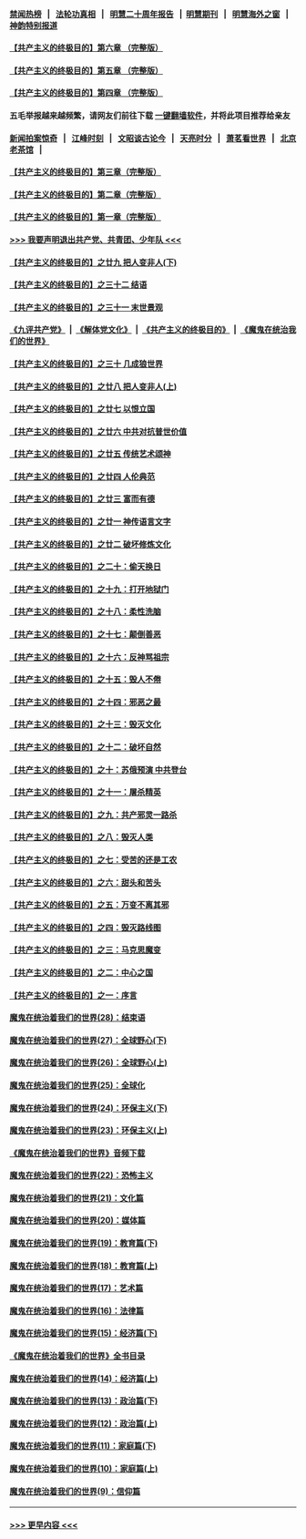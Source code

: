 #### [禁闻热榜](热点新闻.md?=0)  &nbsp;&nbsp;|&nbsp;&nbsp; [法轮功真相](https://github.com/gfw-breaker/truth/blob/master/README.md?=0) &nbsp;&nbsp;|&nbsp;&nbsp; [明慧二十周年报告](https://github.com/gfw-breaker/mh-reports/blob/master/README.md?=0) &nbsp;&nbsp;|&nbsp;&nbsp;[明慧期刊](https://github.com/gfw-breaker/mh-qikan) &nbsp;&nbsp;|&nbsp;&nbsp; [明慧海外之窗](https://github.com/gfw-breaker/mh-news/blob/master/README.md?=0) &nbsp;&nbsp;|&nbsp;&nbsp; [神韵特别报道](https://github.com/gfw-breaker/mh-news/blob/master/shenyun.md?=0)
#### [【共产主义的终极目的】第六章 （完整版）](../pages/nsc422/n11428913.md?t=03050831) 
#### [【共产主义的终极目的】第五章 （完整版）](../pages/nsc422/n11428912.md?t=03050831) 
#### [【共产主义的终极目的】第四章 （完整版）](../pages/nsc422/n11428907.md?t=03050831) 
#### 五毛举报越来越频繁，请网友们前往下载 [一键翻墙软件](https://github.com/gfw-breaker/ssr-accounts)，并将此项目推荐给亲友
#### [新闻拍案惊奇](https://github.com/gfw-breaker/banned-news/blob/master/pages/link4.md) &nbsp;&nbsp;|&nbsp;&nbsp; [江峰时刻](https://github.com/gfw-breaker/banned-news/blob/master/pages/link4.md) &nbsp;&nbsp;|&nbsp;&nbsp; [文昭谈古论今](https://github.com/gfw-breaker/banned-news/blob/master/pages/link4.md) &nbsp;&nbsp;|&nbsp;&nbsp; [天亮时分](https://github.com/gfw-breaker/banned-news/blob/master/pages/link4.md) &nbsp;&nbsp;|&nbsp;&nbsp; [萧茗看世界](https://github.com/gfw-breaker/banned-news/blob/master/pages/link4.md) &nbsp;&nbsp;|&nbsp;&nbsp; [北京老茶馆](https://github.com/gfw-breaker/banned-news/blob/master/pages/link4.md) &nbsp;&nbsp;|&nbsp;&nbsp; 
#### [【共产主义的终极目的】第三章（完整版）](../pages/nsc422/n11428848.md?t=03050831) 
#### [【共产主义的终极目的】第二章（完整版）](../pages/nsc422/n11428831.md?t=03050831) 
#### [【共产主义的终极目的】第一章（完整版）](../pages/nsc422/n11417651.md?t=03050831) 
#### [>>> 我要声明退出共产党、共青团、少年队 <<<](https://github.com/begood0513/goodnews/blob/master/quit/letter.md) 
#### [【共产主义的终极目的】之廿九 把人变非人(下)](../pages/nsc422/n11344140.md?t=03050831) 
#### [【共产主义的终极目的】之三十二 结语](../pages/nsc422/n11360535.md?t=03050831) 
#### [【共产主义的终极目的】之三十一 末世景观](../pages/nsc422/n11351129.md?t=03050831) 
#### [《九评共产党》](https://github.com/begood0513/9ping.md/blob/master/README.md) &nbsp;|&nbsp; [《解体党文化》](../../../../jtdwh.md/blob/master/README.md)  &nbsp;|&nbsp; [《共产主义的终极目的》](../../../../gczydzjmd.md/blob/master/README.md) &nbsp;|&nbsp; [《魔鬼在统治我们的世界》](../../../../mgztzwmdsj.md/blob/master/README.md) 
#### [【共产主义的终极目的】之三十 几成狼世界](../pages/nsc422/n11348280.md?t=03050831) 
#### [【共产主义的终极目的】之廿八 把人变非人(上)](../pages/nsc422/n11340492.md?t=03050831) 
#### [【共产主义的终极目的】之廿七 以恨立国](../pages/nsc422/n11336944.md?t=03050831) 
#### [【共产主义的终极目的】之廿六 中共对抗普世价值](../pages/nsc422/n11324785.md?t=03050831) 
#### [【共产主义的终极目的】之廿五 传统艺术颂神](../pages/nsc422/n11296396.md?t=03050831) 
#### [【共产主义的终极目的】之廿四 人伦典范](../pages/nsc422/n11296397.md?t=03050831) 
#### [【共产主义的终极目的】之廿三 富而有德](../pages/nsc422/n11283598.md?t=03050831) 
#### [【共产主义的终极目的】之廿一 神传语言文字](../pages/nsc422/n11263265.md?t=03050831) 
#### [【共产主义的终极目的】之廿二 破坏修炼文化](../pages/nsc422/n11245728.md?t=03050831) 
#### [【共产主义的终极目的】之二十：偷天换日](../pages/nsc422/n11238846.md?t=03050831) 
#### [【共产主义的终极目的】之十九：打开地狱门](../pages/nsc422/n11206376.md?t=03050831) 
#### [【共产主义的终极目的】之十八：柔性洗脑](../pages/nsc422/n11199994.md?t=03050831) 
#### [【共产主义的终极目的】之十七：颠倒善恶](../pages/nsc422/n11179782.md?t=03050831) 
#### [【共产主义的终极目的】之十六：反神骂祖宗](../pages/nsc422/n11166798.md?t=03050831) 
#### [【共产主义的终极目的】之十五：毁人不倦](../pages/nsc422/n11166792.md?t=03050831) 
#### [【共产主义的终极目的】之十四：邪恶之最](../pages/nsc422/n11150249.md?t=03050831) 
#### [【共产主义的终极目的】之十三：毁灭文化](../pages/nsc422/n11135227.md?t=03050831) 
#### [【共产主义的终极目的】之十二：破坏自然](../pages/nsc422/n11135214.md?t=03050831) 
#### [【共产主义的终极目的】之十：苏俄预演 中共登台](../pages/nsc422/n11118424.md?t=03050831) 
#### [【共产主义的终极目的】之十一：屠杀精英](../pages/nsc422/n11118442.md?t=03050831) 
#### [【共产主义的终极目的】之九：共产邪灵一路杀](../pages/nsc422/n11114139.md?t=03050831) 
#### [【共产主义的终极目的】之八：毁灭人类](../pages/nsc422/n11108503.md?t=03050831) 
#### [【共产主义的终极目的】之七：受苦的还是工农](../pages/nsc422/n11101809.md?t=03050831) 
#### [【共产主义的终极目的】之六：甜头和苦头](../pages/nsc422/n11096971.md?t=03050831) 
#### [【共产主义的终极目的】之五：万变不离其邪](../pages/nsc422/n11091285.md?t=03050831) 
#### [【共产主义的终极目的】之四：毁灭路线图](../pages/nsc422/n11086284.md?t=03050831) 
#### [【共产主义的终极目的】之三：马克思魔变](../pages/nsc422/n11061941.md?t=03050831) 
#### [【共产主义的终极目的】之二：中心之国](../pages/nsc422/n11047728.md?t=03050831) 
#### [【共产主义的终极目的】之一：序言](../pages/nsc422/n11086077.md?t=03050831) 
#### [魔鬼在统治着我们的世界(28)：结束语](../pages/nsc422/n10936246.md?t=03050831) 
#### [魔鬼在统治着我们的世界(27)：全球野心(下)](../pages/nsc422/n10928319.md?t=03050831) 
#### [魔鬼在统治着我们的世界(26)：全球野心(上)](../pages/nsc422/n10900318.md?t=03050831) 
#### [魔鬼在统治着我们的世界(25)：全球化](../pages/nsc422/n10788205.md?t=03050831) 
#### [魔鬼在统治着我们的世界(24)：环保主义(下)](../pages/nsc422/n10695307.md?t=03050831) 
#### [魔鬼在统治着我们的世界(23)：环保主义(上)](../pages/nsc422/n10688613.md?t=03050831) 
#### [《魔鬼在统治着我们的世界》音频下载](../pages/nsc422/n10635553.md?t=03050831) 
#### [魔鬼在统治着我们的世界(22)：恐怖主义](../pages/nsc422/n10614727.md?t=03050831) 
#### [魔鬼在统治着我们的世界(21)：文化篇](../pages/nsc422/n10597706.md?t=03050831) 
#### [魔鬼在统治着我们的世界(20)：媒体篇](../pages/nsc422/n10586579.md?t=03050831) 
#### [魔鬼在统治着我们的世界(19)：教育篇(下)](../pages/nsc422/n10564808.md?t=03050831) 
#### [魔鬼在统治着我们的世界(18)：教育篇(上)](../pages/nsc422/n10526970.md?t=03050831) 
#### [魔鬼在统治着我们的世界(17)：艺术篇](../pages/nsc422/n10499093.md?t=03050831) 
#### [魔鬼在统治着我们的世界(16)：法律篇](../pages/nsc422/n10485969.md?t=03050831) 
#### [魔鬼在统治着我们的世界(15)：经济篇(下)](../pages/nsc422/n10469975.md?t=03050831) 
#### [《魔鬼在统治着我们的世界》全书目录](../pages/nsc422/n10464261.md?t=03050831) 
#### [魔鬼在统治着我们的世界(14)：经济篇(上)](../pages/nsc422/n10457370.md?t=03050831) 
#### [魔鬼在统治着我们的世界(13)：政治篇(下)](../pages/nsc422/n10448270.md?t=03050831) 
#### [魔鬼在统治着我们的世界(12)：政治篇(上)](../pages/nsc422/n10444576.md?t=03050831) 
#### [魔鬼在统治着我们的世界(11)：家庭篇(下)](../pages/nsc422/n10440961.md?t=03050831) 
#### [魔鬼在统治着我们的世界(10)：家庭篇(上)](../pages/nsc422/n10435448.md?t=03050831) 
#### [魔鬼在统治着我们的世界(9)：信仰篇](../pages/nsc422/n10432159.md?t=03050831) 

----
#### [ >>> 更早内容 <<< ](../indexes/nsc422-earlier.md)
